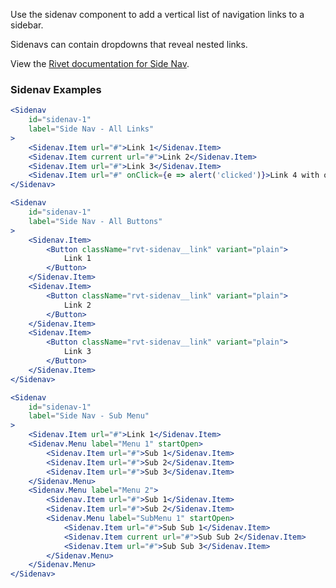 Use the sidenav component to add a vertical list of navigation links to a sidebar.

Sidenavs can contain dropdowns that reveal nested links.

View the [Rivet documentation for Side Nav](https://rivet.iu.edu/components/sidenav/).

### Sidenav Examples

<!-- prettier-ignore-start -->
```jsx
<Sidenav
    id="sidenav-1"
    label="Side Nav - All Links"
>
    <Sidenav.Item url="#">Link 1</Sidenav.Item>
    <Sidenav.Item current url="#">Link 2</Sidenav.Item>
    <Sidenav.Item url="#">Link 3</Sidenav.Item>
    <Sidenav.Item url="#" onClick={e => alert('clicked')}>Link 4 with onClick</Sidenav.Item>
</Sidenav>
```
<!-- prettier-ignore-end -->

<!-- prettier-ignore-start -->
```jsx
<Sidenav
    id="sidenav-1"
    label="Side Nav - All Buttons"
>
    <Sidenav.Item>
        <Button className="rvt-sidenav__link" variant="plain">
            Link 1
        </Button>
    </Sidenav.Item>
    <Sidenav.Item>
        <Button className="rvt-sidenav__link" variant="plain">
            Link 2
        </Button>
    </Sidenav.Item>
    <Sidenav.Item>
        <Button className="rvt-sidenav__link" variant="plain">
            Link 3
        </Button>
    </Sidenav.Item>
</Sidenav>
```
<!-- prettier-ignore-end -->

<!-- prettier-ignore-start -->
```jsx
<Sidenav
    id="sidenav-1"
    label="Side Nav - Sub Menu"
>
    <Sidenav.Item url="#">Link 1</Sidenav.Item>
    <Sidenav.Menu label="Menu 1" startOpen>
        <Sidenav.Item url="#">Sub 1</Sidenav.Item>
        <Sidenav.Item url="#">Sub 2</Sidenav.Item>
        <Sidenav.Item url="#">Sub 3</Sidenav.Item>
    </Sidenav.Menu>
    <Sidenav.Menu label="Menu 2">
        <Sidenav.Item url="#">Sub 1</Sidenav.Item>
        <Sidenav.Item url="#">Sub 2</Sidenav.Item>
        <Sidenav.Menu label="SubMenu 1" startOpen>
            <Sidenav.Item url="#">Sub Sub 1</Sidenav.Item>
            <Sidenav.Item current url="#">Sub Sub 2</Sidenav.Item>
            <Sidenav.Item url="#">Sub Sub 3</Sidenav.Item>
        </Sidenav.Menu>
    </Sidenav.Menu>
</Sidenav>
```
<!-- prettier-ignore-end -->
